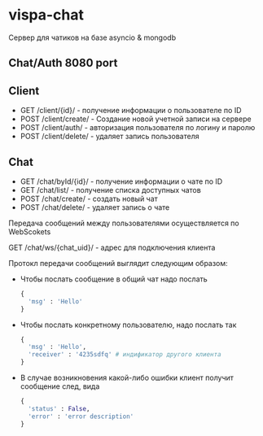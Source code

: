 # vispa-chat

Сервер для чатиков на базе asyncio & mongodb


Chat/Auth 8080 port
-----------------------------

## Client
* GET /client/{id}/ - получение информации о пользователе по ID
* POST /client/create/ - Создание новой учетной записи на сервере
* POST /client/auth/ - авторизация пользователя по логину и паролю
* POST /client/delete/ - удаляет запись пользователя


## Chat
* GET /chat/byId/{id}/ - получение информации о чате по ID
* GET /chat/list/ - получение списка доступных чатов
* POST /chat/create/ - создать новый чат
* POST /chat/delete/ - удаляет запись о чате 

Передача сообщений между пользователями осуществляется по WebScokets

GET /chat/ws/{chat_uid}/ - адрес для подключения клиента

Протокл передачи сообщений выглядит следующим образом:

- Чтобы послать сообщение в общий чат надо послать

  ``` python  
  {
    'msg' : 'Hello'
  }
  ```
  
- Чтобы послать конкретному пользователю, надо послать так

  ``` python  
  {
    'msg' : 'Hello',
    'receiver' : '4235sdfq' # индификатор другого клиента
  }
  ```
  
- В случае возникновения какой-либо ошибки клиент получит сообщение след, вида

   ``` python  
   {
     'status' : False,
     'error' : 'error description'
   }
   ```